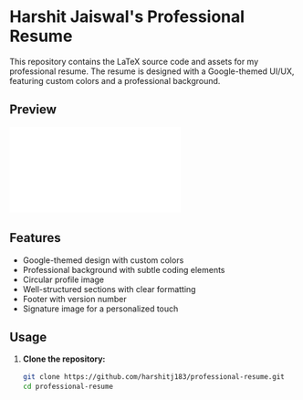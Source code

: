 # Harshit Jaiswal's Professional Resume

This repository contains the LaTeX source code and assets for my professional resume. The resume is designed with a Google-themed UI/UX, featuring custom colors and a professional background.

## Preview

![Resume Preview](main.pdf)

## Features

- Google-themed design with custom colors
- Professional background with subtle coding elements
- Circular profile image
- Well-structured sections with clear formatting
- Footer with version number
- Signature image for a personalized touch

## Usage

1. **Clone the repository:**
   ```bash
   git clone https://github.com/harshitj183/professional-resume.git
   cd professional-resume
